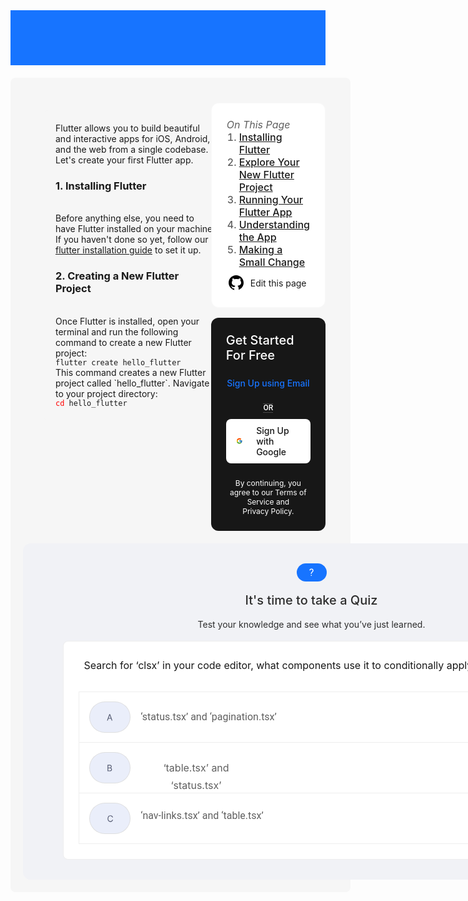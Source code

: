 <div style="height: 48px;
  align-self: stretch;
  flex-grow: 0;
  display: flex;
  flex-direction: row;
  justify-content: space-between;
  align-items: center;
  padding: 20px 24px;
  background-color: #1774ff;"></div>
<div style="width: 100%; background-color: #f6f6f6; padding: 20px; margin-top: 20px; border-radius: 8px;">
<div style="align-self:stretch;  flex-grow: 1; display: flex; flex-direction: row; justify-content: flex-start; align-items: flex-start;  padding: 20px">
    <div style=" align-self: stretch; flex-grow: 0; display: flex; flex-direction: column; justify-content: flex-start; align-items: stretch;  padding:12px;">
        <div style="width: 100%; background-color: #f6f6f6; padding: 20px; border-radius: 8px;">
            Flutter allows you to build beautiful and interactive apps for iOS, Android, and the web from a single codebase.<br>
            Let's create your first Flutter app.

 <h3>1. Installing Flutter</h3><br>
            Before anything else, you need to have Flutter installed on your machine. If you haven't done so yet, follow our<br> 
            <a href="https://docs.flutter.dev/get-started/install?gad_source=1&gclid=EAIaIQobChMI4-PZ-5nxhwMVeLKDBx34kAe3EAAYASAAEgLZefD_BwE&gclsrc=aw.ds" target="_blank">flutter installation guide</a> to set it up.

 <h3>2. Creating a New Flutter Project</h3><br>
            Once Flutter is installed, open your terminal and run the following command to create a new Flutter project:<br>
 <code>flutter create hello_flutter</code><br>
            This command creates a new Flutter project called `hello_flutter`. Navigate to your project directory:<br>
<code><span style="color: red;">cd </span>hello_flutter</code>
</div>
</div>

<div style="flex-grow: 0; display: flex; flex-direction: column; justify-content: flex-start; align-items: flex-start; gap: 16px; padding: 0;">
<div style="align-self: stretch; flex-grow: 0; display: flex; flex-direction: column; justify-content: flex-start; align-items: flex-start; padding: 24px; border-radius: 12px; border: solid 1px #f9f9f9; background-color: #fff;">
<div style="align-self: stretch; flex-grow: 0; display: flex; flex-direction: column; justify-content: flex-start; align-items: stretch; gap: 12px; padding: 0;">
 <div style="flex-grow: 0;  font-size: 16px; font-weight: 500; font-stretch: normal; font-style: normal; text-align: left; color: #5f5f5f;">
<h6 style="margin: 0;">On This Page</h6>
<ol style="margin: 0; padding-left: 20px;">
<li><a href="#installing-flutter">Installing Flutter</a></li>
 <li><a href="#explore-your-new-flutter-project">Explore Your New Flutter Project</a></li>
 <li><a href="#running-your-flutter-app">Running Your Flutter App</a></li>
<li><a href="#understanding-the-app">Understanding the App</a></li>
<li><a href="#making-a-small-change">Making a Small Change</a></li>
</ol>
</div>
</div>
 <div style="display: flex; align-items: center; gap: 8px; margin-top: 8px;"> 
                <span>
<svg xmlns="http://www.w3.org/2000/svg" x="0px" y="0px" width="30" height="30" viewBox="0 0 30 30">
                        <path d="M15,3C8.373,3,3,8.373,3,15c0,5.623,3.872,10.328,9.092,11.63C12.036,26.468,12,26.28,12,26.047v-2.051 c-0.487,0-1.303,0-1.508,0c-0.821,0-1.551-0.353-1.905-1.009c-0.393-0.729-0.461-1.844-1.435-2.526 c-0.289-0.227-0.069-0.486,0.264-0.451c0.615,0.174,1.125,0.596,1.605,1.222c0.478,0.627,0.703,0.769,1.596,0.769 c0.433,0,1.081-0.025,1.691-0.121c0.328-0.833,0.895-1.6,1.588-1.962c-3.996-0.411-5.903-2.399-5.903-5.098 c0-1.162,0.495-2.286,1.336-3.233C9.053,10.647,8.706,8.73,9.435,8c1.798,0,2.885,1.166,3.146,1.481C13.477,9.174,14.461,9,15.495,9 c1.036,0,2.024,0.174,2.922,0.483C18.675,9.17,19.763,8,21.565,8c0.732,0.731,0.381,2.656,0.102,3.594 c0.836,0.945,1.328,2.066,1.328,3.226c0,2.697-1.904,4.684-5.894,5.097C18.199,20.49,19,22.1,19,23.313v2.734 c0,0.104-0.023,0.179-0.035,0.268C23.641,24.676,27,20.236,27,15C27,8.373,21.627,3,15,3z"></path>
</svg>
</span>
<span>Edit this page</span>
</div>
</div>
        
<div style="flex-grow: 0; display: flex; flex-direction: column; justify-content: flex-start; align-items: center; gap: 24px; padding: 24px; border-radius: 12px; background-color: #171717;">
 <span style="align-self: stretch; flex-grow: 0; font-size: 20px; font-weight: 500; font-stretch: normal; font-style: normal; text-align: left; color: #fff;">
      Get Started For Free
</span>
<span style="flex-grow: 1; font-size: 14px; font-weight: 500; font-stretch: normal; font-style: normal; text-align: center; color: #1774ff;">
    Sign Up using Email
</span>

<div style="height: 1px; flex-grow: 1; background-color: #484848;">
<div style="flex-grow: 0; font-family: Roboto; font-size: 12px; font-weight: 500; font-stretch: normal; font-style: normal; text-align: left; color: #fff;">
                    OR
</div>
<div style="height: 1px; flex-grow: 1; background-color: #484848;"></div>
</div>
<div style="align-self: stretch; flex-grow: 0; display: flex; flex-direction: row; justify-content: flex-start; align-items: center; gap: 22px; padding: 10px 16px; border-radius: 8px; background-color: #fff;">
                <svg xmlns="http://www.w3.org/2000/svg" x="0px" y="0px" width="20" height="20" viewBox="0 0 48 48">
                    <path fill="#FFC107" d="M43.611,20.083H42V20H24v8h11.303c-1.649,4.657-6.08,8-11.303,8c-6.627,0-12-5.373-12-12c0-6.627,5.373-12,12-12c3.059,0,5.842,1.154,7.961,3.039l5.657-5.657C34.046,6.053,29.268,4,24,4C12.955,4,4,12.955,4,24c0,11.045,8.955,20,20,20c11.045,0,20-8.955,20-20C44,22.659,43.862,21.35,43.611,20.083z"></path>
                    <path fill="#FF3D00" d="M6.306,14.691l6.571,4.819C14.655,15.108,18.961,12,24,12c3.059,0,5.842,1.154,7.961,3.039l5.657-5.657C34.046,6.053,29.268,4,24,4C16.318,4,9.656,8.337,6.306,14.691z"></path>
                    <path fill="#4CAF50" d="M24,44c5.166,0,9.86-1.977,13.409-5.192l-6.19-5.238C29.211,35.091,26.715,36,24,36c-5.202,0-9.619-3.317-11.283-7.946l-6.522,5.025C9.505,39.556,16.227,44,24,44z"></path>
                    <path fill="#1976D2" d="M43.611,20.083H42V20H24v8h11.303c-0.792,2.237-2.231,4.166-4.087,5.571c0.001-0.001,0.002-0.001,0.003-0.002l6.19,5.238C36.971,39.205,44,34,44,24C44,22.659,43.862,21.35,43.611,20.083z"></path>
                </svg>
 <div style="flex-grow: 0; font-size: 14px; font-weight: 500; font-stretch: normal; font-style: normal; text-align: left; color: #171717;">
        Sign Up with Google

</div>
</div>

<div style="flex-grow: 0;  font-size: 12px; font-weight: normal; font-stretch: normal; font-style: normal; text-align: center; color: #fff;">
        By continuing, you agree to our Terms of Service and <br> Privacy Policy.
</div>       
</div>
</div>
</div>
<div style=" align-self: stretch; flex-grow: 0; display: flex; flex-direction: column; justify-content: flex-start; align-items: stretch; width: 795px; padding: 32px 64px; border-radius: 12px; background-color: #f1f2f6;">
<div style=" height: 100px; align-self: stretch; flex-grow: 0; display: flex; flex-direction: column; justify-content: flex-start; align-items: center; gap: 16px; padding: 0;">
<div style= "width: 32px; height: 32px; flex-grow: 0; display: flex; flex-direction: column; justify-content: center; align-items: center; gap: 10px;
  padding: 8px; border-radius: 99px; background-color: #1774ff;"> 
<svg width="7" height="13" viewBox="0 0 7 13" fill="none" xmlns="http://www.w3.org/2000/svg">
<path d="M3.96094 8.79688H2.50781C2.51302 8.29688 2.55729 7.88802 2.64062 7.57031C2.72917 7.2474 2.8724 6.95312 3.07031 6.6875C3.26823 6.42188 3.53125 6.11979 3.85938 5.78125C4.09896 5.53646 4.31771 5.30729 4.51562 5.09375C4.71875 4.875 4.88281 4.64062 5.00781 4.39062C5.13281 4.13542 5.19531 3.83073 5.19531 3.47656C5.19531 3.11719 5.13021 2.80729 5 2.54688C4.875 2.28646 4.6875 2.08594 4.4375 1.94531C4.19271 1.80469 3.88802 1.73438 3.52344 1.73438C3.22135 1.73438 2.9349 1.78906 2.66406 1.89844C2.39323 2.00781 2.17448 2.17708 2.00781 2.40625C1.84115 2.63021 1.75521 2.92448 1.75 3.28906H0.304688C0.315104 2.70052 0.460938 2.19531 0.742188 1.77344C1.02865 1.35156 1.41406 1.02865 1.89844 0.804688C2.38281 0.580729 2.92448 0.46875 3.52344 0.46875C4.1849 0.46875 4.7474 0.588542 5.21094 0.828125C5.67969 1.06771 6.03646 1.41146 6.28125 1.85938C6.52604 2.30208 6.64844 2.82812 6.64844 3.4375C6.64844 3.90625 6.55208 4.33854 6.35938 4.73438C6.17188 5.125 5.92969 5.49219 5.63281 5.83594C5.33594 6.17969 5.02083 6.50781 4.6875 6.82031C4.40104 7.08594 4.20833 7.38542 4.10938 7.71875C4.01042 8.05208 3.96094 8.41146 3.96094 8.79688ZM2.44531 11.2734C2.44531 11.0391 2.51823 10.8411 2.66406 10.6797C2.8099 10.5182 3.02083 10.4375 3.29688 10.4375C3.57812 10.4375 3.79167 10.5182 3.9375 10.6797C4.08333 10.8411 4.15625 11.0391 4.15625 11.2734C4.15625 11.4974 4.08333 11.6901 3.9375 11.8516C3.79167 12.013 3.57812 12.0938 3.29688 12.0938C3.02083 12.0938 2.8099 12.013 2.66406 11.8516C2.51823 11.6901 2.44531 11.4974 2.44531 11.2734Z" fill="white"/>
</svg>
</div>
<div style="  align-self: stretch; flex-grow: 0; font-size: 20px; font-weight: 500; font-stretch: normal; font-style: normal;
  line-height: 1.4; letter-spacing: normal; text-align: center; color: #2d2d2d;">
  It's time to take a Quiz
</div>
<div style="  align-self: stretch; flex-grow: 0; font-size: 14px; font-weight: normal; font-stretch: normal; font-style: normal;
  text-align: center; color: #2d2d2d;">
  Test your knowledge and see what you’ve just learned.
</div>
</div>
<div style=" align-self: stretch; flex-grow: 0; display: flex; flex-direction: column; justify-content: flex-start; align-items: flex-end;
 margin-top: 24px; padding: 24px; border-radius: 8px; border: solid 1px #eee; background-color: #fff">
  
<div style="height: 56px; align-self: stretch; flex-grow: 0; font-size: 16px; font-weight: normal; font-stretch: normal; font-style: normal;line-height: 1.75; letter-spacing: normal; text-align: center; color: #171717;"> 
   Search for ‘clsx’ in your code editor, what components use it to conditionally apply class names?</div>
<div style=" height: 56px; align-self: stretch; flex-grow: 0; display: flex; flex-direction: row; justify-content: flex-start; align-items: center; gap: 16px; padding: 12px 16px; border-right: solid 1px #eee; border-left: solid 1px #eee; border-top: solid 1px #eee; border-bottom: solid 1px #eee;">
<div style=" width: 32px; height: 32px; flex-grow: 0; display: flex; flex-direction: column; justify-content: center; align-items: center; gap: 10px;
  padding: 8px 16px; border-radius: 99px; border: solid 1px rgba(221, 221, 221, 0.87);
  background-color: #eaeefa;">
<svg width="10" height="11" viewBox="0 0 10 11" fill="none" xmlns="http://www.w3.org/2000/svg">
<path d="M1.65057 10.5H0.357955L4.09659 0.318182H5.36932L9.10795 10.5H7.81534L4.77273 1.92898H4.69318L1.65057 10.5ZM2.12784 6.52273H7.33807V7.61648H2.12784V6.52273Z" fill="#535970"/>
</svg>
</div>
<span style="width: 218px; height: 28px; flex-grow: 0; font-family: Roboto; font-size: 16px; font-weight: normal; font-stretch: normal; font-style: normal; line-height: 1.75; letter-spacing: normal; text-align: center; color: #5f5f5f;">  ‘status.tsx’ and ‘pagination.tsx’</span>
</div>
<div style="height: 56px; align-self: stretch; flex-grow: 0; display: flex; flex-direction: row; justify-content: flex-start; align-items: center;
  gap: 16px; padding: 12px 16px; border-right: solid 1px #eee; border-left: solid 1px #eee; border-bottom: solid 1px #eee;">
<div style=" width: 32px;height: 32px; flex-grow: 0; display: flex; flex-direction: column; justify-content: center; align-items: center; gap: 10px;
  padding: 8px 16px; border-radius: 99px; border: solid 1px rgba(221, 221, 221, 0.87); background-color: #eaeefa;">
<svg width="8" height="11" viewBox="0 0 8 11" fill="none" xmlns="http://www.w3.org/2000/svg">
<path d="M0.232955 10.5V0.318182H3.79261C4.50189 0.318182 5.08688 0.440814 5.54759 0.68608C6.00829 0.92803 6.35133 1.2545 6.5767 1.66548C6.80208 2.07315 6.91477 2.52557 6.91477 3.02273C6.91477 3.46023 6.83688 3.8215 6.68111 4.10653C6.52865 4.39157 6.32647 4.61695 6.07457 4.78267C5.82599 4.94839 5.55587 5.07102 5.2642 5.15057V5.25C5.57576 5.26989 5.88897 5.37926 6.20384 5.57812C6.5187 5.77699 6.7822 6.06203 6.99432 6.43324C7.20644 6.80445 7.3125 7.25852 7.3125 7.79545C7.3125 8.30587 7.1965 8.76491 6.96449 9.17259C6.73248 9.58026 6.36624 9.90341 5.86577 10.142C5.36529 10.3807 4.71402 10.5 3.91193 10.5H0.232955ZM1.46591 9.40625H3.91193C4.71733 9.40625 5.28906 9.25047 5.62713 8.93892C5.96851 8.62405 6.1392 8.2429 6.1392 7.79545C6.1392 7.45076 6.05137 7.13258 5.87571 6.84091C5.70005 6.54593 5.44981 6.31061 5.125 6.13494C4.80019 5.95597 4.41572 5.86648 3.97159 5.86648H1.46591V9.40625ZM1.46591 4.79261H3.75284C4.12405 4.79261 4.45881 4.7197 4.7571 4.57386C5.05871 4.42803 5.29735 4.22254 5.47301 3.95739C5.65199 3.69223 5.74148 3.38068 5.74148 3.02273C5.74148 2.57528 5.5857 2.19579 5.27415 1.88423C4.9626 1.56937 4.46875 1.41193 3.79261 1.41193H1.46591V4.79261Z" fill="#535970"/>
</svg>
</div>
<span style=" width: 178px; height: 28px; flex-grow: 0;  font-size: 16px; font-weight: normal; font-stretch: normal; font-style: normal;
 line-height: 1.75; letter-spacing: normal; text-align: center; color: #5f5f5f;"> ‘table.tsx’ and ‘status.tsx’</span>
</div> 
  
<div style="height: 56px; align-self: stretch; flex-grow: 0; display: flex; flex-direction: row; justify-content: flex-start; align-items: center;
  gap: 16px; padding: 12px 16px; border-left: solid 1px #eee; border-right: solid 1px #eee; border-bottom: solid 1px #eee;">
<div style=" width: 32px; height: 32px; flex-grow: 0; display: flex; flex-direction: column; justify-content: center; align-items: center;
  gap: 10px; padding: 8px 16px; border-radius: 99px; border: solid 1px rgba(221, 221, 221, 0.87); background-color: #eaeefa;">
<svg width="9" height="11" viewBox="0 0 9 11" fill="none" xmlns="http://www.w3.org/2000/svg">
<path d="M8.92614 3.5H7.69318C7.62027 3.14536 7.49266 2.83381 7.31037 2.56534C7.13139 2.29688 6.91264 2.0715 6.65412 1.8892C6.39891 1.7036 6.11553 1.56439 5.80398 1.47159C5.49242 1.37879 5.16761 1.33239 4.82955 1.33239C4.21307 1.33239 3.65459 1.48816 3.15412 1.79972C2.65696 2.11127 2.26089 2.57031 1.96591 3.17685C1.67424 3.78338 1.52841 4.52746 1.52841 5.40909C1.52841 6.29072 1.67424 7.0348 1.96591 7.64134C2.26089 8.24787 2.65696 8.70691 3.15412 9.01847C3.65459 9.33002 4.21307 9.4858 4.82955 9.4858C5.16761 9.4858 5.49242 9.43939 5.80398 9.34659C6.11553 9.25379 6.39891 9.11624 6.65412 8.93395C6.91264 8.74834 7.13139 8.52131 7.31037 8.25284C7.49266 7.98106 7.62027 7.66951 7.69318 7.31818H8.92614C8.83333 7.83854 8.6643 8.30421 8.41903 8.7152C8.17377 9.12618 7.86885 9.47585 7.50426 9.7642C7.13968 10.0492 6.73035 10.2663 6.27628 10.4155C5.82552 10.5646 5.34328 10.6392 4.82955 10.6392C3.96117 10.6392 3.18892 10.4271 2.51278 10.0028C1.83665 9.5786 1.30469 8.97538 0.916903 8.19318C0.529119 7.41098 0.335227 6.48295 0.335227 5.40909C0.335227 4.33523 0.529119 3.4072 0.916903 2.625C1.30469 1.8428 1.83665 1.23958 2.51278 0.815341C3.18892 0.391098 3.96117 0.178977 4.82955 0.178977C5.34328 0.178977 5.82552 0.253551 6.27628 0.402699C6.73035 0.551846 7.13968 0.770596 7.50426 1.05895C7.86885 1.34399 8.17377 1.692 8.41903 2.10298C8.6643 2.51065 8.83333 2.97633 8.92614 3.5Z" fill="#535970"/>
</svg>
</div>
<span style=" width: 197px; height: 28px; flex-grow: 0; font-family: Roboto; font-size: 16px; font-weight: normal; font-stretch: normal; font-style: normal; text-align: center; color: #5f5f5f;"> ‘nav-links.tsx’ and ‘table.tsx’</span>
  </div> 
  </div>
</div>
</div>
